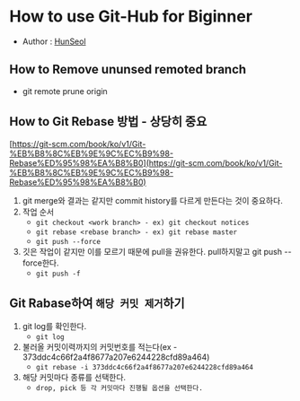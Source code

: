 # How to use Git-Hub for Biginner
- Author : [HunSeol](https://github.com/Seolhun/)


## How to Remove ununsed remoted branch
- git remote prune origin


## **How to Git Rebase 방법** - 상당히 중요
[https://git-scm.com/book/ko/v1/Git-%EB%B8%8C%EB%9E%9C%EC%B9%98-Rebase%ED%95%98%EA%B8%B0](https://git-scm.com/book/ko/v1/Git-%EB%B8%8C%EB%9E%9C%EC%B9%98-Rebase%ED%95%98%EA%B8%B0)
1. git merge와 결과는 같지만 commit history를 다르게 만든다는 것이 중요하다.
2. 작업 순서
	- `git checkout <work branch> - ex) git checkout notices`
	- `git rebase <rebase branch> - ex) git rebase master`
	- `git push --force `
3. 깃은 작업이 같지만 이를 모르기 때문에 pull을 권유한다. pull하지말고 git push --force한다.
	- `git push -f`


## **Git Rabase하여 `해당 커밋 제거`하기**
1. git log를 확인한다.
	- `git log`
2. 불러올 커밋이력까지의 커밋번호를 적는다(ex - 373ddc4c66f2a4f8677a207e6244228cfd89a464)
	- `git rebase -i 373ddc4c66f2a4f8677a207e6244228cfd89a464`
3. 해당 커밋마다 종류를 선택한다.
	- `drop, pick 등 각 커밋마다 진행될 옵션을 선택한다.`